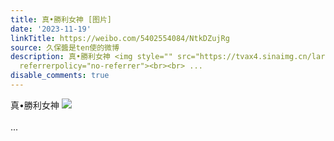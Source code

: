 ```yaml
---
title: 真•勝利女神 [图片]
date: '2023-11-19'
linkTitle: https://weibo.com/5402554084/NtkDZujRg
source: 久保醬是ten使的微博
description: 真•勝利女神 <img style="" src="https://tvax4.sinaimg.cn/large/005TCz76gy1hk0r8hzgcej30hs0ni0up.jpg"
  referrerpolicy="no-referrer"><br><br> ...
disable_comments: true
---
```

真•勝利女神 <img style="" src="https://tvax4.sinaimg.cn/large/005TCz76gy1hk0r8hzgcej30hs0ni0up.jpg" referrerpolicy="no-referrer"><br><br> ...
